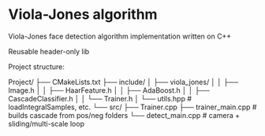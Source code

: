 # Viola-Jones algorithm

Viola-Jones face detection algorithm implementation written on C++

Reusable header-only lib

Project structure:

Project/
├── CMakeLists.txt
├── include/
│   ├── viola_jones/
│   │   ├── Image.h
│   │   ├── HaarFeature.h
│   │   ├── AdaBoost.h
│   │   ├── CascadeClassifier.h
│   │   └── Trainer.h
│   └── utils.hpp                   # loadIntegralSamples, etc.
└── src/
      ├── Trainer.cpp
      ├── trainer_main.cpp            # builds cascade from pos/neg folders
      └── detect_main.cpp             # camera + sliding/multi-scale loop
